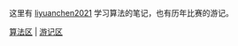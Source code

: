 这里有 [liyuanchen2021](https://www.luogu.com.cn/user/557680) 学习算法的笔记，也有历年比赛的游记。

[算法区](https://github.com/luogu557680/liyuanchen2021-notes/tree/main/algorithms) | [游记区](https://github.com/luogu557680/liyuanchen2021-notes/tree/main/contests)
